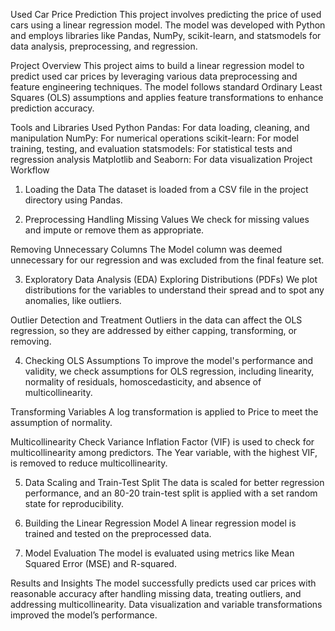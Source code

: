 Used Car Price Prediction
This project involves predicting the price of used cars using a linear regression model. The model was developed with Python and employs libraries like Pandas, NumPy, scikit-learn, and statsmodels for data analysis, preprocessing, and regression.

Project Overview
This project aims to build a linear regression model to predict used car prices by leveraging various data preprocessing and feature engineering techniques. The model follows standard Ordinary Least Squares (OLS) assumptions and applies feature transformations to enhance prediction accuracy.

Tools and Libraries Used
Python
Pandas: For data loading, cleaning, and manipulation
NumPy: For numerical operations
scikit-learn: For model training, testing, and evaluation
statsmodels: For statistical tests and regression analysis
Matplotlib and Seaborn: For data visualization
Project Workflow
1. Loading the Data
The dataset is loaded from a CSV file in the project directory using Pandas.

2. Preprocessing
Handling Missing Values
We check for missing values and impute or remove them as appropriate.

Removing Unnecessary Columns
The Model column was deemed unnecessary for our regression and was excluded from the final feature set.

3. Exploratory Data Analysis (EDA)
Exploring Distributions (PDFs)
We plot distributions for the variables to understand their spread and to spot any anomalies, like outliers.

Outlier Detection and Treatment
Outliers in the data can affect the OLS regression, so they are addressed by either capping, transforming, or removing.

4. Checking OLS Assumptions
To improve the model's performance and validity, we check assumptions for OLS regression, including linearity, normality of residuals, homoscedasticity, and absence of multicollinearity.

Transforming Variables
A log transformation is applied to Price to meet the assumption of normality.

Multicollinearity Check
Variance Inflation Factor (VIF) is used to check for multicollinearity among predictors. The Year variable, with the highest VIF, is removed to reduce multicollinearity.

5. Data Scaling and Train-Test Split
The data is scaled for better regression performance, and an 80-20 train-test split is applied with a set random state for reproducibility.

6. Building the Linear Regression Model
A linear regression model is trained and tested on the preprocessed data.

7. Model Evaluation
The model is evaluated using metrics like Mean Squared Error (MSE) and R-squared.

Results and Insights
The model successfully predicts used car prices with reasonable accuracy after handling missing data, treating outliers, and addressing multicollinearity. Data visualization and variable transformations improved the model’s performance.
